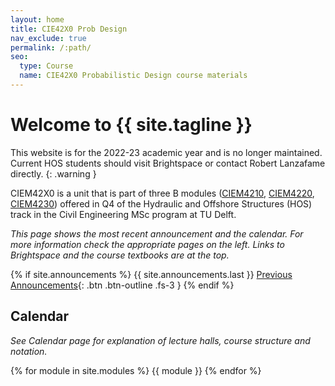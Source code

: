 ```yaml
---
layout: home
title: CIE42X0 Prob Design
nav_exclude: true
permalink: /:path/
seo:
  type: Course
  name: CIE42X0 Probabilistic Design course materials
---
```


# Welcome to {{ site.tagline }}
<!-- {: .mb-2 }
{{ site.description }}
{: .fs-6 .fw-300 } -->

This website is for the 2022-23 academic year and is no longer maintained. Current HOS students should visit Brightspace or contact Robert Lanzafame directly.
{: .warning }

CIEM42X0 is a unit that is part of three B modules ([CIEM4210](https://studiegids.tudelft.nl/a101_displayCourse.do?course_id=63755), [CIEM4220](https://studiegids.tudelft.nl/a101_displayCourse.do?course_id=63756), [CIEM4230](https://studiegids.tudelft.nl/a101_displayCourse.do?course_id=63757)) offered in Q4 of the Hydraulic and Offshore Structures (HOS) track in the Civil Engineering MSc program at TU Delft.

*This page shows the most recent announcement and the calendar. For more information check the appropriate pages on the left. Links to Brightspace and the course textbooks are at the top.*

<!-- Read the ["Getting Started" announcement]({{site.url}}{{ site.baseurl }}/announcements) to know what to do during the first week of class. -->
<!--[Jump to the current week]({{ site.url }}{{ site.baseurl }}/calendar#week-1){: .btn .btn-blue }-->

{% if site.announcements %}
{{ site.announcements.last }}
[Previous Announcements](announcements.md){: .btn .btn-outline .fs-3 }
{% endif %}

## Calendar

*See Calendar page for explanation of lecture halls, course structure and notation.*

{% for module in site.modules %}
{{ module }}
{% endfor %}